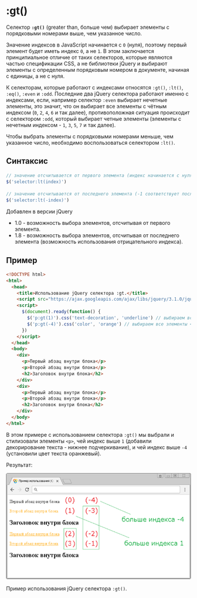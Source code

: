 # :gt()

Селектор **`:gt()`** (greater than, больше чем) выбирает элементы с порядковыми номерами выше, чем указанное число.

Значение индексов в JavaScript начинается с `0` (нуля), поэтому первый элемент будет иметь индекс `0`, а не `1`. В этом заключается принципиальное отличие от таких селекторов, которые являются частью спецификации CSS, а не библиотеки jQuery и выбирают элементы с определенным порядковым номером в документе, начиная с единицы, а не с нуля.

К селекторам, которые работают с индексами относятся `:gt()`, `:lt()`, `:eq()`, `:even` и `:odd`. Последние два jQuery селектора работают именно с индексами, если, например селектор `:even` выбирает нечетные элементы, это значит, что он выбирает все элементы с чётным индексом (`0`, `2`, `4`, `6` и так далее), противоположная ситуация происходит с селектором `:odd`, который выбирает четные элементы (элементы с нечетным индексом - `1`, `3`, `5`, `7` и так далее).

Чтобы выбрать элементы с порядковыми номерами меньше, чем указанное число, необходимо воспользоваться селектором `:lt()`.

## Синтаксис

```js
// значение отсчитывается от первого элемента (индекс начинается с нуля)
$('selector:lt(index)')

// значение отсчитывается от последнего элемента (-1 соответствует последнему элементу)
$('selector:lt(-index)')
```

Добавлен в версии jQuery

- 1.0 - возможность выбора элементов, отсчитывая от первого элемента.
- 1.8 - возможность выбора элементов, отсчитывая от последнего элемента (возможность использования отрицательного индекса).

## Пример

```html
<!DOCTYPE html>
<html>
  <head>
    <title>Использование jQuery селектора :gt.</title>
    <script src="https://ajax.googleapis.com/ajax/libs/jquery/3.1.0/jquery.min.js"></script>
    <script>
      $(document).ready(function() {
        $('p:gt(1)').css('text-decoration', 'underline') // выбираем все элементы <p> в документе с индексом выше 1
        $('p:gt(-4)').css('color', 'orange') // выбираем все элементы <p> в документе с индексом выше -4
      })
    </script>
  </head>
  <body>
    <div>
      <p>Первый абзац внутри блока</p>
      <p>Второй абзац внутри блока</p>
      <h2>Заголовок внутри блока</h2>
    </div>
    <div>
      <p>Первый абзац внутри блока</p>
      <p>Второй абзац внутри блока</p>
      <h2>Заголовок внутри блока</h2>
    </div>
  </body>
</html>
```

В этом примере с использованием селектора `:gt()` мы выбрали и стилизовали элементы `<p>`, чей индекс выше `1` (добавили декорирование текста - нижнее подчеркивание), и чей индекс выше `-4` (установили цвет текста оранжевый).

Результат:

![Пример использования](981.png)

Пример использования jQuery селектора `:gt()`.
